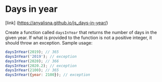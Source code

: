 # Days in year

[link] (https://anyalisna.github.io/js_days-in-year/)

Create a function called `daysInYear` that returns the number of days in the given year. If what is provided to the function is not a positive integer, it should throw an exception. Sample usage:

```js
daysInYear(2019); // 365
daysInYear('2019'); // exception
daysInYear(2020); // 366
daysInYear(2020.2); // exception
daysInYear(2100); // 365
daysInYear({year: 2100}); // exception
```

